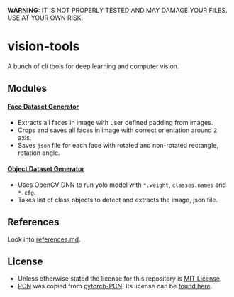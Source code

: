 **WARNING:** IT IS NOT PROPERLY TESTED AND MAY DAMAGE YOUR FILES. USE AT YOUR OWN RISK.

# vision-tools

A bunch of cli tools for deep learning and computer vision.


## Modules

#### [Face Dataset Generator](https://github.com/quickgrid/vision-tools/tree/main/face-dataset-generator)

- Extracts all faces in image with user defined padding from images.
- Crops and saves all faces in image with correct orientation around `Z` axis.
- Saves `json` file for each face with rotated and non-rotated rectangle, rotation angle.

#### [Object Dataset Generator]()

- Uses OpenCV DNN to run yolo model with `*.weight`, `classes.names` and `*.cfg`.
- Takes list of class objects to detect and extracts the image, json file.

## References

Look into [references.md](https://github.com/quickgrid/vision-tools/blob/main/references.md).

## License

- Unless otherwise stated the license for this repository is [MIT License](https://github.com/quickgrid/vision-tools/blob/main/LICENSE).
- [PCN](https://github.com/quickgrid/vision-tools/tree/main/face-dataset-generator/pcn) was copied from [pytorch-PCN](https://github.com/siriusdemon/pytorch-PCN). Its license can be [found here](https://github.com/quickgrid/vision-tools/blob/main/face-dataset-generator/LICENSE).
